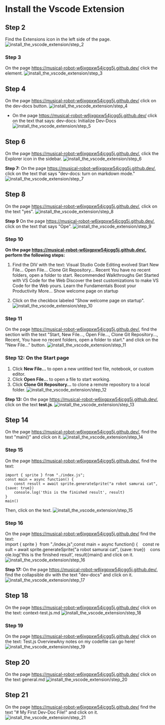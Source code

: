 
  
  # Install the Vscode Extension

## Step 2
Find the Extensions icon in the left side of the page.
![install_the_vscode_extension/step_2](/img/install_the_vscode_extension/step_2.png)

### Step 3
On the page https://musical-robot-w6jxgpxw54jcgg5j.github.dev/ click the element.
![install_the_vscode_extension/step_3](/img/install_the_vscode_extension/step_3.png)

## Step 4
On the page https://musical-robot-w6jxgpxw54jcgg5j.github.dev/ click on the dev-docs button.
![install_the_vscode_extension/step_4](/img/install_the_vscode_extension/step_4.png)

- On the page https://musical-robot-w6jxgpxw54jcgg5j.github.dev/ click on the text that says: dev-docs: Initialize Dev-Docs
![install_the_vscode_extension/step_5](/img/install_the_vscode_extension/step_5.png)

## Step 6
On the page https://musical-robot-w6jxgpxw54jcgg5j.github.dev/, click the Explorer icon in the sidebar.
![install_the_vscode_extension/step_6](/img/install_the_vscode_extension/step_6.png)

**Step 7:** On the page https://musical-robot-w6jxgpxw54jcgg5j.github.dev/, click on the text that says "dev-docs: turn on markdown mode."
![install_the_vscode_extension/step_7](/img/install_the_vscode_extension/step_7.png)

## Step 8
On the page https://musical-robot-w6jxgpxw54jcgg5j.github.dev/, click on the text "yes".
![install_the_vscode_extension/step_8](/img/install_the_vscode_extension/step_8.png)

**Step 9**
On the page https://musical-robot-w6jxgpxw54jcgg5j.github.dev/, click on the text that says "Ope".
![install_the_vscode_extension/step_9](/img/install_the_vscode_extension/step_9.png)

### Step 10

**On the page https://musical-robot-w6jxgpxw54jcgg5j.github.dev/, perform the following steps:**

1. Find the DIV with the text: Visual Studio Code
Editing evolved
Start
New File...
Open File...
Clone Git Repository...
Recent
You have no recent folders,
open a folder
to start.
Recommended
Walkthroughs
Get Started with VS Code for the Web
Discover the best customizations to make VS Code for the Web yours.
Learn the Fundamentals
Boost your Productivity
More...
Show welcome page on startup

2. Click on the checkbox labeled "Show welcome page on startup".
![install_the_vscode_extension/step_10](/img/install_the_vscode_extension/step_10.png)

### Step 11

On the page https://musical-robot-w6jxgpxw54jcgg5j.github.dev/, find the section with the text "Start, New File..., Open File..., Clone Git Repository..., Recent, You have no recent folders, open a folder to start." and click on the "New File..." button.
![install_the_vscode_extension/step_11](/img/install_the_vscode_extension/step_11.png)

### Step 12: On the **Start** page

1. Click **New File...** to open a new untitled text file, notebook, or custom editor.
2. Click **Open File...** to open a file to start working.
3. Click **Clone Git Repository...** to clone a remote repository to a local folder.
![install_the_vscode_extension/step_12](/img/install_the_vscode_extension/step_12.png)

**Step 13:** On the page https://musical-robot-w6jxgpxw54jcgg5j.github.dev/, click on the text **test.js**.
![install_the_vscode_extension/step_13](/img/install_the_vscode_extension/step_13.png)

## Step 14
On the page https://musical-robot-w6jxgpxw54jcgg5j.github.dev/, find the text "main()" and click on it.
![install_the_vscode_extension/step_14](/img/install_the_vscode_extension/step_14.png)

### Step 15

On the page https://musical-robot-w6jxgpxw54jcgg5j.github.dev/, find the text:

```
import { sprite } from "./index.js";
const main = async function() {
    const result = await sprite.generateSprite("a robot samurai cat", {save: true})
    console.log('this is the finished result', result)
}
main()
```

Then, click on the text.
![install_the_vscode_extension/step_15](/img/install_the_vscode_extension/step_15.png)

### Step 16
On the page https://musical-robot-w6jxgpxw54jcgg5j.github.dev/ find the text: import { sprite }  from "./index.js";const main = async function() {    const result = await sprite.generateSprite("a robot samurai cat", {save: true})    console.log('this is the finished result', result)}main() and click on it.
![install_the_vscode_extension/step_16](/img/install_the_vscode_extension/step_16.png)

**Step 17:** On the page https://musical-robot-w6jxgpxw54jcgg5j.github.dev/, find the collapsible div with the text "dev-docs" and click on it.
![install_the_vscode_extension/step_17](/img/install_the_vscode_extension/step_17.png)

## Step 18
On the page https://musical-robot-w6jxgpxw54jcgg5j.github.dev/ click on the text: context-test.js.md
![install_the_vscode_extension/step_18](/img/install_the_vscode_extension/step_18.png)

### Step 19
On the page https://musical-robot-w6jxgpxw54jcgg5j.github.dev/ click on the text: Test.js OverviewAny notes on my codefile can go here!
![install_the_vscode_extension/step_19](/img/install_the_vscode_extension/step_19.png)

## Step 20
On the page https://musical-robot-w6jxgpxw54jcgg5j.github.dev/ click on the text general.md
![install_the_vscode_extension/step_20](/img/install_the_vscode_extension/step_20.png)

## Step 21
On the page https://musical-robot-w6jxgpxw54jcgg5j.github.dev/ find the text "# My First Dev-Doc File!" and click on it.
![install_the_vscode_extension/step_21](/img/install_the_vscode_extension/step_21.png)
  
  
